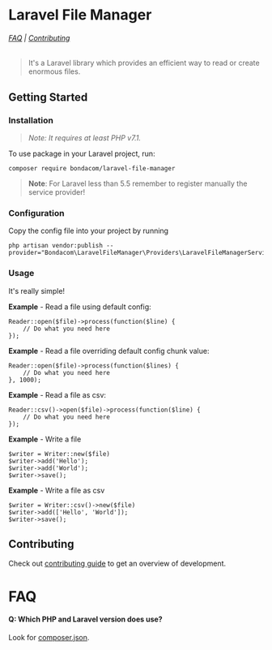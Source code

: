 # Laravel File Manager

###### [FAQ](#faq) | [Contributing](https://github.com/bondacom/laravel-file-manager/blob/master/CONTRIBUTING.md)

> It's a Laravel library which provides an efficient way to read or create enormous files.

## Getting Started

### Installation

> *Note: It requires at least PHP v7.1.*

To use package in your Laravel project, run:
```
composer require bondacom/laravel-file-manager
```

> **Note**: For Laravel less than 5.5 remember to register manually the service provider!

### Configuration
Copy the config file into your project by running
```
php artisan vendor:publish --provider="Bondacom\LaravelFileManager\Providers\LaravelFileManagerServiceProvider"
```

### Usage

It's really simple!

**Example** - Read a file using default config:

```
Reader::open($file)->process(function($line) {
    // Do what you need here
});
```

**Example** - Read a file overriding default config chunk value:

```
Reader::open($file)->process(function($lines) {
    // Do what you need here
}, 1000);
```

**Example** - Read a file as csv:

```
Reader::csv()->open($file)->process(function($line) {
    // Do what you need here
});
```

**Example** - Write a file

```
$writer = Writer::new($file)
$writer->add('Hello');
$writer->add('World');
$writer->save();
```

**Example** - Write a file as csv

```
$writer = Writer::csv()->new($file)
$writer->add(['Hello', 'World']);
$writer->save();
```

## Contributing

Check out [contributing guide](https://github.com/bondacom/laravel-file-manager/blob/master/CONTRIBUTING.md) to get an overview of development.

# FAQ

#### Q: Which PHP and Laravel version does use?

Look for [composer.json](https://github.com/bondacom/laravel-file-manager/blob/master/composer.json).